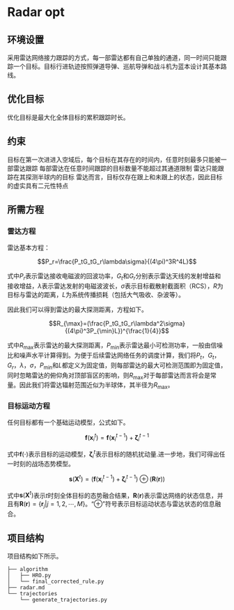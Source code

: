 # Radar opt

## 环境设置

采用雷达网络接力跟踪的方式，每一部雷达都有自己单独的通道，同一时间只能跟踪一个目标。目标行进轨迹按照弹道导弹、巡航导弹和战斗机为蓝本设计其基本路线。

## 优化目标

优化目标是最大化全体目标的累积跟踪时长。

## 约束


目标在第一次进进入空域后，每个目标在其存在的时间内，任意时刻最多只能被一部雷达跟踪
每部雷达在任意时间跟踪的目标数量不能超过其通道限制
雷达只能跟踪在其探测半球内的目标
雷达而言，目标仅存在跟上和未跟上的状态，因此目标的虚实具有二元性特点

## 所需方程

### 雷达方程

雷达基本方程：

$$P_r=\frac{P_tG_tG_r\lambda\sigma}{(4\pi)^3R^4L}$$

式中$P_r$表示雷达接收电磁波的回波功率，$G_t$和$G_r$分别表示雷达天线的发射增益和接收增益，$\lambda$表示雷达发射的电磁波波长，$\sigma$表示目标截散射截面积（RCS），$R$为目标与雷达的距离，$L$为系统传播损耗（包括大气吸收、杂波等）。

因此我们可以得到雷达的最大探测距离，方程如下。

$$R_{\max}=(\frac{P_tG_tG_r\lambda^2\sigma}{(4\pi)^3P_{\min}L})^{\frac{1}{4}}$$

式中$R_{\max}$表示雷达的最大探测距离，$P_{\min}$表示雷达最小可检测功率，一般由信噪比和噪声水平计算得到。为便于后续雷达网络任务的调度计算，我们将$P_t$，$G_t$，$G_r$，$\lambda$，$\sigma$，$P_{\min}$和$L$都定义为固定值，则每部雷达的最大可检测范围即为固定值，同时忽略雷达的俯仰角对顶部盲区的影响，则$R_{\max}$对于每部雷达而言将会是常量。因此我们将雷达辐射范围近似为半球体，其半径为$R_{\max}$。

### 目标运动方程

任何目标都有一个基础运动模型，公式如下。

$$\mathbf{f}(\mathbf{x}^t_i)=\mathbf{f}(\mathbf{x}^{t-1}_{i})+\mathbf{\zeta}^{t-1}_{i}$$

式中$\mathbf{f}(\cdot)$表示目标的运动模型，$\mathbf{\zeta}^t_i$表示目标的随机扰动量.进一步地，我们可得出任一时刻的战场态势模型。

$$\mathbf{s}(\mathbf{X}^t)=(\mathbf{f}(\mathbf{x}^{t-1}_{i})+\mathbf{\zeta}^{t-1}_{i})\oplus(\mathbf{R}(\mathbf{r}))$$

式中$\mathbf{s}(\mathbf{X}^t)$表示$t$时刻全体目标的态势融合结果，$\mathbf{R}(\mathbf{r})$表示雷达网络的状态信息，并且有$\mathbf{R}(\mathbf{r})=\{\mathbf{r}_j|j=1,2,\cdots,M\}$。“$\oplus$”符号表示目标运动状态与雷达状态的信息融合。

## 项目结构

项目结构如下所示。

```
├── algorithm
│   ├── HRO.py
│   └── final_corrected_rule.py
├── radar.md
└── trajectories
    └── generate_trajectories.py

```

